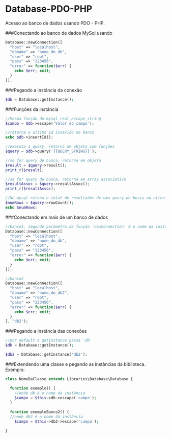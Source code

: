 # Database-PDO-PHP
Acesso ao banco de dados usando PDO - PHP.

###Conectando ao banco de dados MySql usando
```PHP
Database::newConnection([
  "host" => "localhost",
  "dbname" => "nome_do_db",
  "user" => "root",
  "pass" => "123456",
  "error" => function($err) {
    echo $err; exit;
  }
]);
```

###Pegando a instância da conexão

```PHP
$db = Database::getInstance();
```

###Funções da instância
```PHP
//Mesma função do mysql_real_escape_string
$campo = $db->escape('Valor do campo');
```
```PHP
//retorna o ultimo id inserido no banco
echo $db->insertId();
```
```PHP
//executa a query, retorna um objeto com funções
$query = $db->query('{{QUERY_STRING}}');
```
```PHP
//se for query de busca, retorna em objeto
$result = $query->result();
print_r($result);
```
```PHP
//se for query de busca, retorna em array associativo
$resultAssoc = $query->resultAssoc();
print_r($resultAssoc);
```
```PHP
//No mysql retona o total de resultados de uma query de busca ou alteração/exclusão
$numRows = $query->rowCount();
echo $numRows;
```

###Conectando em mais de um banco de dados
```PHP
//banco1, segundo parametro da função 'newConnection' é o nome da instância, default: db
Database::newConnection([
  "host" => "localhost",
  "dbname" => "nome_do_db",
  "user" => "root",
  "pass" => "123456",
  "error" => function($err) {
    echo $err; exit;
  }
]);

//banco2
Database::newConnection([
  "host" => "localhost",
  "dbname" => "nome_do_db2",
  "user" => "root",
  "pass" => "123456",
  "error" => function($err) {
    echo $err; exit;
  }
], 'db2');
```
###Pegando a instância das conexões
```PHP
//por default o getInstance passa 'db'
$db = Database::getInstance();
```
```PHP
$db2 = Database::getInstance('db2');
```

###Extendendo uma classe e pegando as instâncias da biblioteca. Exemplo:
```PHP
class NomeDaClasse extends Libraries\Database\Database {

  function exemplo() {
    //onde db é o nome da instância
    $campo = $this->db->escape('campo');
  }
  
  function exemploBanco2() {
  //onde db2 é o nome da instância
    $campo = $this->db2->escape('campo');

}
```
